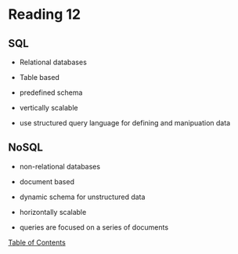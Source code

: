 # Reading 12

## SQL

* Relational databases

* Table based

* predefined schema

* vertically scalable

* use structured query language for defining and manipuation data

## NoSQL

* non-relational databases

* document based

* dynamic schema for unstructured data

* horizontally scalable

* queries are focused on a series of documents

[Table of Contents](README.md)



